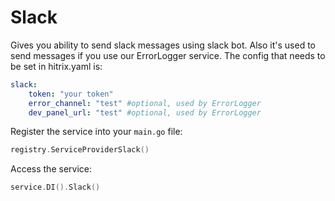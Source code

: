 # Slack
Gives you ability to send slack messages using slack bot. Also it's used to send messages if you use our ErrorLogger service.
The config that needs to be set in hitrix.yaml is:

```yaml
slack:
    token: "your token"
    error_channel: "test" #optional, used by ErrorLogger
    dev_panel_url: "test" #optional, used by ErrorLogger

```

Register the service into your `main.go` file:
```go 
registry.ServiceProviderSlack()
```

Access the service:
```go
service.DI().Slack()
```